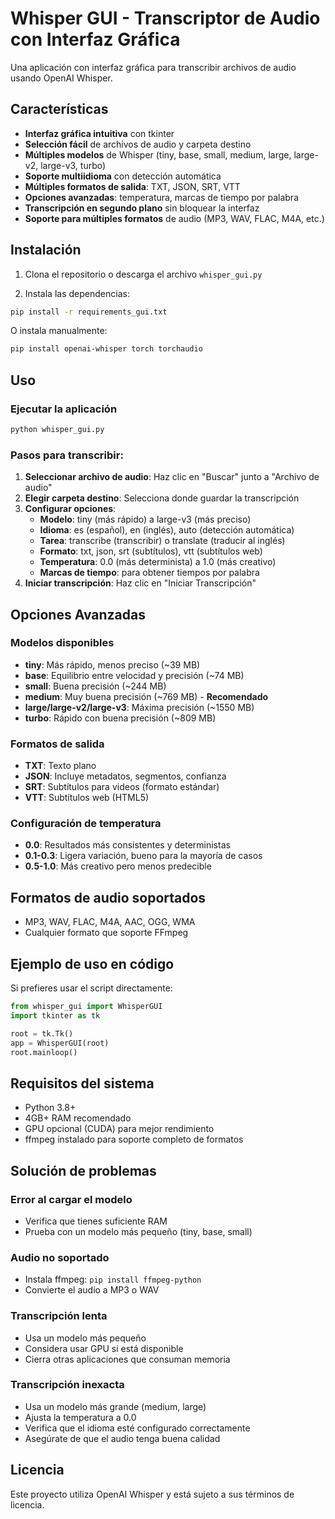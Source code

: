 # Whisper GUI - Transcriptor de Audio con Interfaz Gráfica

Una aplicación con interfaz gráfica para transcribir archivos de audio usando OpenAI Whisper.

## Características

- **Interfaz gráfica intuitiva** con tkinter
- **Selección fácil** de archivos de audio y carpeta destino
- **Múltiples modelos** de Whisper (tiny, base, small, medium, large, large-v2, large-v3, turbo)
- **Soporte multiidioma** con detección automática
- **Múltiples formatos de salida**: TXT, JSON, SRT, VTT
- **Opciones avanzadas**: temperatura, marcas de tiempo por palabra
- **Transcripción en segundo plano** sin bloquear la interfaz
- **Soporte para múltiples formatos** de audio (MP3, WAV, FLAC, M4A, etc.)

## Instalación

1. Clona el repositorio o descarga el archivo `whisper_gui.py`

2. Instala las dependencias:
```bash
pip install -r requirements_gui.txt
```

O instala manualmente:
```bash
pip install openai-whisper torch torchaudio
```

## Uso

### Ejecutar la aplicación
```bash
python whisper_gui.py
```

### Pasos para transcribir:

1. **Seleccionar archivo de audio**: Haz clic en "Buscar" junto a "Archivo de audio"
2. **Elegir carpeta destino**: Selecciona donde guardar la transcripción
3. **Configurar opciones**:
   - **Modelo**: tiny (más rápido) a large-v3 (más preciso)
   - **Idioma**: es (español), en (inglés), auto (detección automática)
   - **Tarea**: transcribe (transcribir) o translate (traducir al inglés)
   - **Formato**: txt, json, srt (subtítulos), vtt (subtítulos web)
   - **Temperatura**: 0.0 (más determinista) a 1.0 (más creativo)
   - **Marcas de tiempo**: para obtener tiempos por palabra
4. **Iniciar transcripción**: Haz clic en "Iniciar Transcripción"

## Opciones Avanzadas

### Modelos disponibles
- **tiny**: Más rápido, menos preciso (~39 MB)
- **base**: Equilibrio entre velocidad y precisión (~74 MB)
- **small**: Buena precisión (~244 MB)
- **medium**: Muy buena precisión (~769 MB) - **Recomendado**
- **large/large-v2/large-v3**: Máxima precisión (~1550 MB)
- **turbo**: Rápido con buena precisión (~809 MB)

### Formatos de salida
- **TXT**: Texto plano
- **JSON**: Incluye metadatos, segmentos, confianza
- **SRT**: Subtítulos para videos (formato estándar)
- **VTT**: Subtítulos web (HTML5)

### Configuración de temperatura
- **0.0**: Resultados más consistentes y deterministas
- **0.1-0.3**: Ligera variación, bueno para la mayoría de casos
- **0.5-1.0**: Más creativo pero menos predecible

## Formatos de audio soportados

- MP3, WAV, FLAC, M4A, AAC, OGG, WMA
- Cualquier formato que soporte FFmpeg

## Ejemplo de uso en código

Si prefieres usar el script directamente:

```python
from whisper_gui import WhisperGUI
import tkinter as tk

root = tk.Tk()
app = WhisperGUI(root)
root.mainloop()
```

## Requisitos del sistema

- Python 3.8+
- 4GB+ RAM recomendado
- GPU opcional (CUDA) para mejor rendimiento
- ffmpeg instalado para soporte completo de formatos

## Solución de problemas

### Error al cargar el modelo
- Verifica que tienes suficiente RAM
- Prueba con un modelo más pequeño (tiny, base, small)

### Audio no soportado
- Instala ffmpeg: `pip install ffmpeg-python`
- Convierte el audio a MP3 o WAV

### Transcripción lenta
- Usa un modelo más pequeño
- Considera usar GPU si está disponible
- Cierra otras aplicaciones que consuman memoria

### Transcripción inexacta
- Usa un modelo más grande (medium, large)
- Ajusta la temperatura a 0.0
- Verifica que el idioma esté configurado correctamente
- Asegúrate de que el audio tenga buena calidad

## Licencia

Este proyecto utiliza OpenAI Whisper y está sujeto a sus términos de licencia.